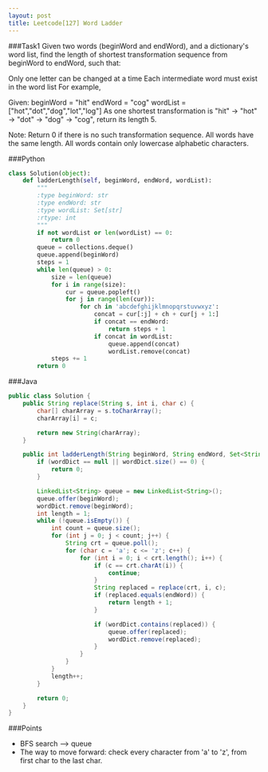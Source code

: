 ```yaml
---
layout: post
title: Leetcode[127] Word Ladder
---
```

###Task1
Given two words (beginWord and endWord), and a dictionary's word list, find the length of shortest transformation sequence from beginWord to endWord, such that:

Only one letter can be changed at a time
Each intermediate word must exist in the word list
For example,

Given:
beginWord = "hit"
endWord = "cog"
wordList = ["hot","dot","dog","lot","log"]
As one shortest transformation is "hit" -> "hot" -> "dot" -> "dog" -> "cog",
return its length 5.

Note:
Return 0 if there is no such transformation sequence.
All words have the same length.
All words contain only lowercase alphabetic characters.

###Python
```python
class Solution(object):
    def ladderLength(self, beginWord, endWord, wordList):
        """
        :type beginWord: str
        :type endWord: str
        :type wordList: Set[str]
        :rtype: int
        """
        if not wordList or len(wordList) == 0:
            return 0
        queue = collections.deque()
        queue.append(beginWord)
        steps = 1
        while len(queue) > 0:
            size = len(queue)
            for i in range(size):
                cur = queue.popleft()
                for j in range(len(cur)):
                    for ch in 'abcdefghijklmnopqrstuvwxyz':
                        concat = cur[:j] + ch + cur[j + 1:]
                        if concat == endWord:
                            return steps + 1
                        if concat in wordList:
                            queue.append(concat)
                            wordList.remove(concat)
            steps += 1
        return 0
```
###Java

```java
public class Solution {
	public String replace(String s, int i, char c) {
		char[] charArray = s.toCharArray();
		charArray[i] = c;

		return new String(charArray);
	}

    public int ladderLength(String beginWord, String endWord, Set<String> wordDict) {
        if (wordDict == null || wordDict.size() == 0) {
        	return 0;
        }

        LinkedList<String> queue = new LinkedList<String>();
        queue.offer(beginWord);
        wordDict.remove(beginWord);
        int length = 1;
        while (!queue.isEmpty()) {
        	int count = queue.size();
        	for (int j = 0; j < count; j++) {
	        	String crt = queue.poll();
	        	for (char c = 'a'; c <= 'z'; c++) {
	        		for (int i = 0; i < crt.length(); i++) {
	        			if (c == crt.charAt(i)) {
	        				continue;
	        			}
	        			String replaced = replace(crt, i, c);
	        			if (replaced.equals(endWord)) {
	        				return length + 1;
	        			}

	        			if (wordDict.contains(replaced)) {
	        				queue.offer(replaced);
	        				wordDict.remove(replaced);
	        			}
	        		}
	        	}
        	}
        	length++;
        }

        return 0;
    }
}

```

###Points

* BFS search --> queue
* The way to move forward: check every character from 'a' to 'z', from first char to the last char.